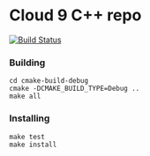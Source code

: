 # Cloud 9 C++ repo
[![Build Status](https://travis-ci.org/avevad/cloud9-cpp.svg?branch=master)](https://travis-ci.org/avevad/cloud9-cpp)

### Building
```shell script
cd cmake-build-debug
cmake -DCMAKE_BUILD_TYPE=Debug ..
make all
```

### Installing
```shell script
make test
make install
```